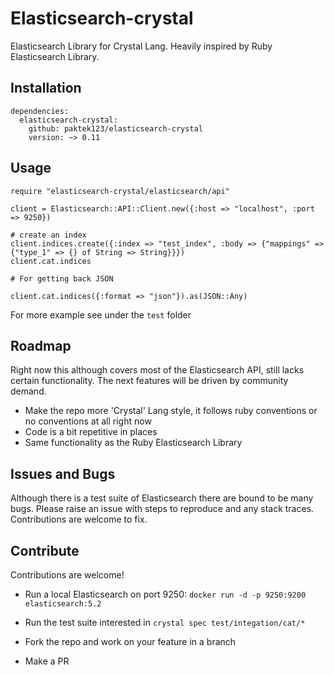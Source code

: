 # Elasticsearch-crystal

Elasticsearch Library for Crystal Lang. Heavily inspired by Ruby Elasticsearch Library.

## Installation

```
dependencies:
  elasticsearch-crystal:
    github: paktek123/elasticsearch-crystal
    version: ~> 0.11
```

## Usage

```
require "elasticsearch-crystal/elasticsearch/api"

client = Elasticsearch::API::Client.new({:host => "localhost", :port => 9250})

# create an index
client.indices.create({:index => "test_index", :body => {"mappings" => {"type_1" => {} of String => String}}})
client.cat.indices

# For getting back JSON 

client.cat.indices({:format => "json"}).as(JSON::Any)
```

For more example see under the `test` folder

## Roadmap

Right now this although covers most of the Elasticsearch API, still lacks certain functionality. The next features will be driven by community demand.
- Make the repo more 'Crystal' Lang style, it follows ruby conventions or no conventions at all right now
- Code is a bit repetitive in places
- Same functionality as the Ruby Elasticsearch Library

## Issues and Bugs

Although there is a test suite of Elasticsearch there are bound to be many bugs. Please raise an issue with steps to reproduce and any stack traces. Contributions are welcome to fix.

## Contribute

Contributions are welcome!

- Run a local Elasticsearch on port 9250: `docker run -d -p 9250:9200 elasticsearch:5.2`

- Run the test suite interested in `crystal spec test/integation/cat/*`

- Fork the repo and work on your feature in a branch

- Make a PR

